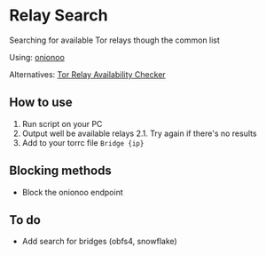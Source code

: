 # Relay Search
Searching for available Tor relays though the common list 

Using: [onionoo](https://metrics.torproject.org/onionoo.html)

Alternatives: [Tor Relay Availability Checker](https://github.com/ValdikSS/tor-relay-scanner)

## How to use

1. Run script on your PC
2. Output well be available relays
2.1. Try again if there's no results
3. Add to your torrc file `Bridge {ip}`


## Blocking methods

- Block the onionoo endpoint

## To do
 - Add search for bridges (obfs4, snowflake)
